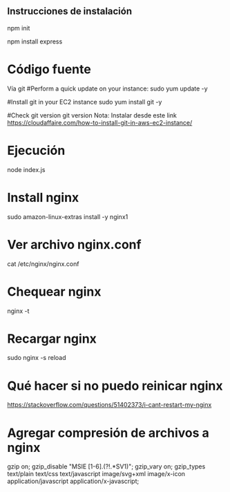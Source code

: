 ## Instrucciones de instalación

npm init

npm install express

# Código fuente
Vía git 
#Perform a quick update on your instance:
sudo yum update -y
 
#Install git in your EC2 instance
sudo yum install git -y
 
#Check git version
git version
Nota: Instalar desde este link https://cloudaffaire.com/how-to-install-git-in-aws-ec2-instance/

# Ejecución

node index.js

# Install nginx
sudo amazon-linux-extras install -y nginx1

# Ver archivo nginx.conf
cat /etc/nginx/nginx.conf

# Chequear nginx
nginx -t

# Recargar nginx
sudo nginx -s reload 

# Qué hacer si no puedo reinicar nginx
https://stackoverflow.com/questions/51402373/i-cant-restart-my-nginx

# Agregar compresión de archivos a nginx
gzip on;
gzip_disable "MSIE [1-6]\.(?!.*SV1)";
gzip_vary on;
gzip_types text/plain text/css text/javascript image/svg+xml image/x-icon application/javascript application/x-javascript;
